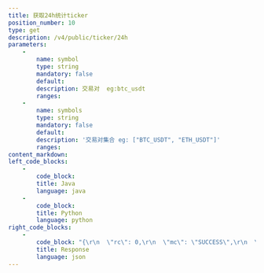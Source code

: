 ```yaml
---
title: 获取24h统计ticker
position_number: 10
type: get
description: /v4/public/ticker/24h
parameters:
    -
        name: symbol
        type: string
        mandatory: false
        default:
        description: 交易对  eg:btc_usdt
        ranges:
    -
        name: symbols
        type: string
        mandatory: false
        default:
        description: '交易对集合 eg: ["BTC_USDT", "ETH_USDT"]'
        ranges:
content_markdown:
left_code_blocks:
    -
        code_block:
        title: Java
        language: java
    -
        code_block:
        title: Python
        language: python
right_code_blocks:
    -
        code_block: "{\r\n  \"rc\": 0,\r\n  \"mc\": \"SUCCESS\",\r\n  \"ma\": [],\r\n  \"result\": [\r\n    {\r\n      \"s\": \"btc_usdt\",   //交易对(symbol)\r\n      \"cv\": \"0.0000\",   //价格变动(change value)\r\n      \"cr\": \"0.00\",     //价格变动百分比(change rate)\r\n      \"o\": \"9000.0000\",   //最早一笔(open)\r\n      \"l\": \"9000.0000\",   //最低(low)\r\n      \"h\": \"9000.0000\",   //最高(high)\r\n      \"c\": \"9000.0000\",   //最后一笔(close)\r\n      \"q\": \"0.0136\",      //成交量(quantity)\r\n      \"v\": \"122.9940\"    //成交额(volume)\r\n    }\r\n  ]\r\n}"
        title: Response
        language: json
---
```

